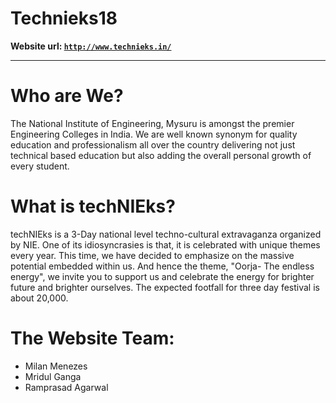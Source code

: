 # Technieks18
**Website url: [`http://www.technieks.in/`](http://www.technieks.in/)**


----------


# Who are We?

The National Institute of Engineering, Mysuru is amongst the premier Engineering
Colleges in India. We are well known synonym for quality education and professionalism
all over the country delivering not just technical based education but also adding
the overall personal growth of every student.

# What is techNIEks?

techNIEks is a 3-Day national level techno-cultural extravaganza organized by NIE. One of its idiosyncrasies is that, it is celebrated with unique themes every year. This time, we have decided to emphasize on the massive potential embedded within us. And hence the theme, "Oorja- The endless energy", we invite you to support us and celebrate the energy for brighter future and brighter ourselves. The expected footfall for three day festival is about 20,000.

# The Website Team:

 - Milan Menezes
 - Mridul Ganga
 - Ramprasad Agarwal

